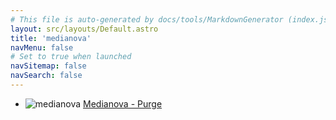 ```yaml
---
# This file is auto-generated by docs/tools/MarkdownGenerator (index.js)
layout: src/layouts/Default.astro
title: 'medianova'
navMenu: false
# Set to true when launched
navSitemap: false
navSearch: false
---
```


<ul>

<li>

![medianova](https://i.octopus.com/library/step-templates/medianova.png) [Medianova - Purge](/integrations/medianova/medianova-purge)

</li>
        
</ul>
